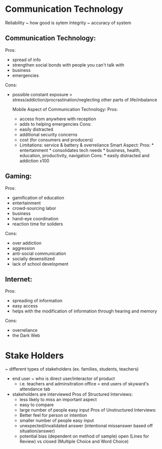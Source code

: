 # Communication Technology

Reliability ~ how good is sytem
Integrity ~ accuracy of system



## Communication Technology: 
Pros:
* spread of info
* strengthen social bonds with people you can't talk with
* business 
* emergencies

Cons: 
* possible constant exposure > stress/addiction/procrastination/neglecting other parts of life/inbalance

  Mobile Aspect of Communication Technology:
  Pros:
  * access from anywhere with reception
  * adds to helping emergencies
  Cons: 
  * easily distracted 
  * additional security concerns 
  * cost (for consumers and producers)
  * Limitations: 
      service & battery & overreliance
    Smart Aspect:
      Pros:
        * entertainment
        * consolidates tech needs
        * business, health, education, productivity, navigation
      Cons: 
        * easily distracted and addiction x100
        
## Gaming:
Pros:
* gamification of education
* entertainment
* crowd-sourcing labor
* business
* hand-eye coordination
* reaction time for soliders

Cons:
* over addiction
* aggression
* anti-social communication
* socially desensitized
* lack of school development

## Internet:
Pros:
* spreading of information
* easy access
* helps with the modification of information through hearing and memory

Cons:
* overreliance
* the Dark Web



# Stake Holders
~ different types of stakeholders (ex. families, students, teachers)
* end user ~ who is direct user/interactor of product
  - i.e. teachers and adminsitration office = end users of skyward's attendance tab
* stakeholders are interviewed
  Pros of Structured Interviews:
    - less likely to miss an important aspect
    - easy to compare
    - large number of people easy input
  Pros of Unstructured Interviews:
    - Better feel for person or intention
    - smaller number of people easy input
    - unexpected/invalidated answer (intentional missanswer based off situation/answer)
    - potential bias (dependent on method of sample)
        open (Lines for Review) vs closed (Multiple Choice and Word Choice)
 
